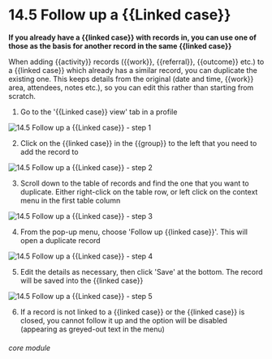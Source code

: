 # 14.5 Follow up a {{Linked case}}

**If you already have a {{linked case}} with records in, you can use one of those as the basis for another record in the same {{linked case}}**

When adding {{activity}} records ({{work}}, {{referral}}, {{outcome}} etc.) to a {{linked case}} which already has a similar record, you can duplicate the existing one. This keeps details from the original (date and time, {{work}} area, attendees, notes etc.), so you can edit this rather than starting from scratch.

1. Go to the &#039;{{Linked case}} view&#039; tab in a profile

![14.5 Follow up a {{Linked case}} - step 1](14.5_Follow_up_a_Case_im_1.png)

2. Click on the {{linked case}} in the {{group}} to the left that you need to add the record to

![14.5 Follow up a {{Linked case}} - step 2](14.5_Follow_up_a_Case_im_2.png)

3. Scroll down to the table of records and find the one that you want to duplicate. Either right-click on the table row, or left click on the context menu in the first table column

![14.5 Follow up a {{Linked case}} - step 3](14.5_Follow_up_a_Case_im_3.png)

4. From the pop-up menu, choose &#039;Follow up {{linked case}}&#039;. This will open a duplicate record

![14.5 Follow up a {{Linked case}} - step 4](14.5_Follow_up_a_Case_im_4.png)

5. Edit the details as necessary, then click &#039;Save&#039; at the bottom. The record will be saved into the {{linked case}}

![14.5 Follow up a {{Linked case}} - step 5](14.5_Follow_up_a_Case_im_5.png)

6. If a record is not linked to a {{linked case}} or the {{linked case}} is closed, you cannot follow it up and the option will be disabled (appearing as greyed-out text in the menu)




###### core module
